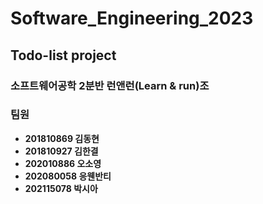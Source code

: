 # Software_Engineering_2023

## Todo-list project

### 소프트웨어공학 2분반 런앤런(Learn & run)조

### 팀원
+ **201810869 김동현**
+ **201810927 김한결**
+ **202010886 오소영**
+ **202080058 응웬반티**
+ **202115078 박시아**
